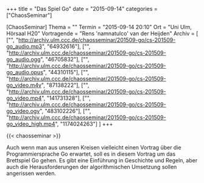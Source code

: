 +++
title = "Das Spiel Go"
date = "2015-09-14"
categories = ["ChaosSeminar"]

[ChaosSeminar]
Thema = ""
Termin = "2015-09-14 20:10"
Ort = "Uni Ulm, Hörsaal H20"
Vortragende = "Rens 'namnatulco' van der Heijden"
Archiv = [
	["", "http://archiv.ulm.ccc.de/chaosseminar/201509-go/cs-201509-go_audio.mp3", "64932616"],
	["", "http://archiv.ulm.ccc.de/chaosseminar/201509-go/cs-201509-go_audio.ogg", "46705832"],
	["", "http://archiv.ulm.ccc.de/chaosseminar/201509-go/cs-201509-go_audio.opus", "44310115"],
	["", "http://archiv.ulm.ccc.de/chaosseminar/201509-go/cs-201509-go_video.m4v", "87138222"],
	["", "http://archiv.ulm.ccc.de/chaosseminar/201509-go/cs-201509-go_video.mp4", "141731328"],
	["", "http://archiv.ulm.ccc.de/chaosseminar/201509-go/cs-201509-go_video.ogv", "483102226"],
	["", "http://archiv.ulm.ccc.de/chaosseminar/201509-go/cs-201509-go_video_high.mp4", "1174024263"]
	]
+++

{{< chaosseminar >}}

Auch wenn man aus unseren Kreisen vielleicht einen Vortrag über die Programmiersprache Go erwartet, soll es in diesem Vortrag um das Brettspiel Go gehen. Es gibt eine Einführung in Geschichte und Regeln, aber auch die Herausforderungen der algorithmischen Umsetzung sollen angerissen werden.
